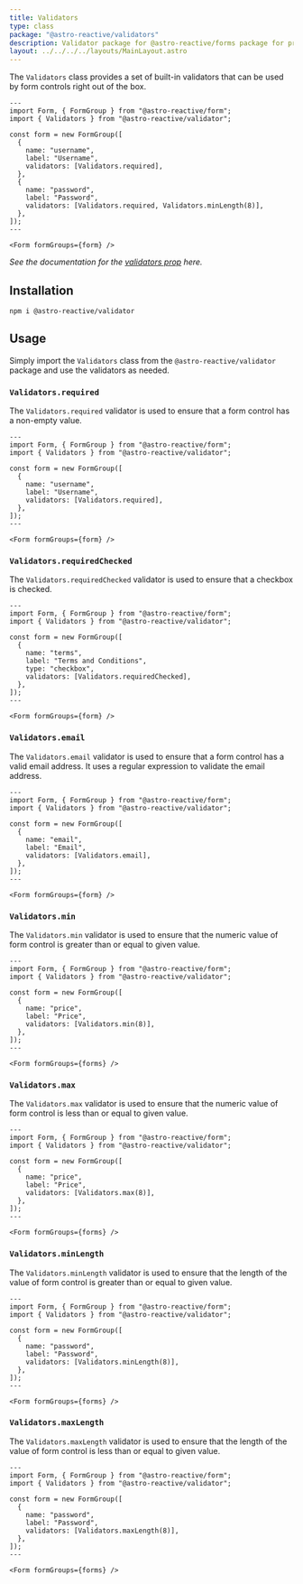 ```yaml
---
title: Validators
type: class
package: "@astro-reactive/validators"
description: Validator package for @astro-reactive/forms package for providing validation to forms.
layout: ../../../../layouts/MainLayout.astro
---
```


The `Validators` class provides a set of built-in validators that can be used by form controls right out of the box.

```astro
---
import Form, { FormGroup } from "@astro-reactive/form";
import { Validators } from "@astro-reactive/validator";

const form = new FormGroup([
  {
    name: "username",
    label: "Username",
    validators: [Validators.required],
  },
  {
    name: "password",
    label: "Password",
    validators: [Validators.required, Validators.minLength(8)],
  },
]);
---

<Form formGroups={form} />
```

_See the documentation for the [validators prop](#) here._

## Installation

```
npm i @astro-reactive/validator
```

## Usage

Simply import the `Validators` class from the `@astro-reactive/validator` package and use the validators as needed.

### `Validators.required`

The `Validators.required` validator is used to ensure that a form control has a non-empty value.

```astro
---
import Form, { FormGroup } from "@astro-reactive/form";
import { Validators } from "@astro-reactive/validator";

const form = new FormGroup([
  {
    name: "username",
    label: "Username",
    validators: [Validators.required],
  },
]);
---

<Form formGroups={form} />
```

### `Validators.requiredChecked`

The `Validators.requiredChecked` validator is used to ensure that a checkbox is checked.

```astro
---
import Form, { FormGroup } from "@astro-reactive/form";
import { Validators } from "@astro-reactive/validator";

const form = new FormGroup([
  {
    name: "terms",
    label: "Terms and Conditions",
    type: "checkbox",
    validators: [Validators.requiredChecked],
  },
]);
---

<Form formGroups={form} />
```

### `Validators.email`

The `Validators.email` validator is used to ensure that a form control has a valid email address. It uses a regular expression to validate the email address.

```astro
---
import Form, { FormGroup } from "@astro-reactive/form";
import { Validators } from "@astro-reactive/validator";

const form = new FormGroup([
  {
    name: "email",
    label: "Email",
    validators: [Validators.email],
  },
]);
---

<Form formGroups={form} />
```

### `Validators.min`

The `Validators.min` validator is used to ensure that the numeric value of form control is greater than or equal to given value.

```astro
---
import Form, { FormGroup } from "@astro-reactive/form";
import { Validators } from "@astro-reactive/validator";

const form = new FormGroup([
  {
    name: "price",
    label: "Price",
    validators: [Validators.min(8)],
  },
]);
---

<Form formGroups={forms} />
```

### `Validators.max`

The `Validators.max` validator is used to ensure that the numeric value of form control is less than or equal to given value.

```astro
---
import Form, { FormGroup } from "@astro-reactive/form";
import { Validators } from "@astro-reactive/validator";

const form = new FormGroup([
  {
    name: "price",
    label: "Price",
    validators: [Validators.max(8)],
  },
]);
---

<Form formGroups={forms} />
```

### `Validators.minLength`

The `Validators.minLength` validator is used to ensure that the length of the value of form control is greater than or equal to given value.

```astro
---
import Form, { FormGroup } from "@astro-reactive/form";
import { Validators } from "@astro-reactive/validator";

const form = new FormGroup([
  {
    name: "password",
    label: "Password",
    validators: [Validators.minLength(8)],
  },
]);
---

<Form formGroups={forms} />
```

### `Validators.maxLength`

The `Validators.maxLength` validator is used to ensure that the length of the value of form control is less than or equal to given value.

```astro
---
import Form, { FormGroup } from "@astro-reactive/form";
import { Validators } from "@astro-reactive/validator";

const form = new FormGroup([
  {
    name: "password",
    label: "Password",
    validators: [Validators.maxLength(8)],
  },
]);
---

<Form formGroups={forms} />
```
